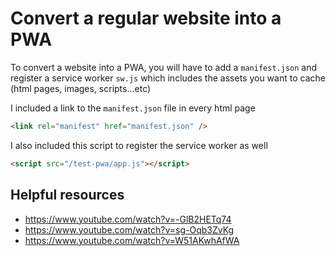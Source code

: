 # Convert a regular website into a PWA

To convert a website into a PWA, you will have to add a `manifest.json` and register a service worker `sw.js` which includes the assets you want to cache (html pages, images, scripts...etc)

I included a link to the `manifest.json` file in every html page

```html
<link rel="manifest" href="manifest.json" />
```

I also included this script to register the service worker as well

```html
<script src="/test-pwa/app.js"></script>
```

## Helpful resources

- https://www.youtube.com/watch?v=-GlB2HETq74
- https://www.youtube.com/watch?v=sg-Oqb3ZvKg
- https://www.youtube.com/watch?v=W51AKwhAfWA

